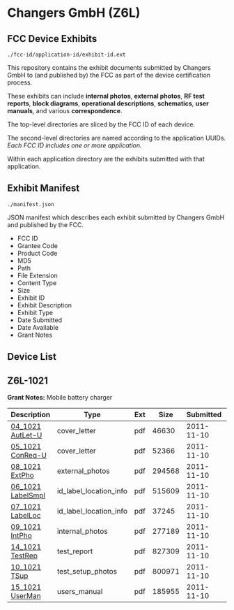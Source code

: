 # Changers GmbH (Z6L)
## FCC Device Exhibits

```
./fcc-id/application-id/exhibit-id.ext
```

This repository contains the exhibit documents submitted by Changers GmbH to (and published by) the FCC as part of the device certification process.

These exhibits can include **internal photos**, **external photos**, **RF test reports**, **block diagrams**, **operational descriptions**, **schematics**, **user manuals**, and various **correspondence**.

The top-level directories are sliced by the FCC ID of each device.

The second-level directories are named according to the application UUIDs. *Each FCC ID includes one or more application.*

Within each application directory are the exhibits submitted with that application. 

## Exhibit Manifest

```
./manifest.json
```

JSON manifest which describes each exhibit submitted by Changers GmbH and published by the FCC.

- FCC ID
- Grantee Code
- Product Code
- MD5
- Path
- File Extension
- Content Type
- Size
- Exhibit ID
- Exhibit Description
- Exhibit Type
- Date Submitted
- Date Available
- Grant Notes

## Device List
## Z6L-1021
**Grant Notes:** Mobile battery charger

| Description | Type | Ext | Size | Submitted | Available |
| ----------- | ---- | --- | ---- | --------- | --------- |
| [04_1021 AutLet-U](Z6L-1021/021bedad179f380ed7a223207694457a/1578794.pdf) | cover_letter | pdf | 46630 | 2011-11-10 | 2011-11-10 |
| [05_1021 ConReq-U](Z6L-1021/021bedad179f380ed7a223207694457a/1578795.pdf) | cover_letter | pdf | 52366 | 2011-11-10 | 2011-11-10 |
| [08_1021 ExtPho](Z6L-1021/021bedad179f380ed7a223207694457a/1578798.pdf) | external_photos | pdf | 294568 | 2011-11-10 | 2011-11-10 |
| [06_1021 LabelSmpl](Z6L-1021/021bedad179f380ed7a223207694457a/1578796.pdf) | id_label_location_info | pdf | 515609 | 2011-11-10 | 2011-11-10 |
| [07_1021 LabelLoc](Z6L-1021/021bedad179f380ed7a223207694457a/1578797.pdf) | id_label_location_info | pdf | 37245 | 2011-11-10 | 2011-11-10 |
| [09_1021 IntPho](Z6L-1021/021bedad179f380ed7a223207694457a/1578799.pdf) | internal_photos | pdf | 277189 | 2011-11-10 | 2011-11-10 |
| [14_1021 TestRep](Z6L-1021/021bedad179f380ed7a223207694457a/1578804.pdf) | test_report | pdf | 827309 | 2011-11-10 | 2011-11-10 |
| [10_1021 TSup](Z6L-1021/021bedad179f380ed7a223207694457a/1578800.pdf) | test_setup_photos | pdf | 800971 | 2011-11-10 | 2011-11-10 |
| [15_1021 UserMan](Z6L-1021/021bedad179f380ed7a223207694457a/1578805.pdf) | users_manual | pdf | 185955 | 2011-11-10 | 2011-11-10 |
